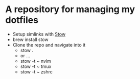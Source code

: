 # A repository for managing my dotfiles

- Setup simlinks with [Stow](https://www.gnu.org/software/stow/manual/stow.html)
- brew install stow
- Clone the repo and navigate into it
    - stow .
    - or ...
    - stow -t ~ nvim
    - stow -t ~ tmux
    - stow -t ~ zshrc
